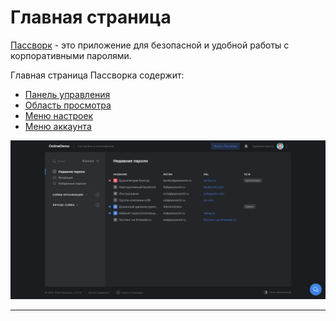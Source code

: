 # Главная страница

[Пассворк][Passwork_Website] - это приложение для безопасной и удобной работы с корпоративными паролями.

Главная страница Пассворка содержит:

- [Панель управления][Control_Panel]
- [Область просмотра][View_Panel]
- [Меню настроек][Settings_Menu]
- [Меню аккаунта][Account_Menu]

![Главная страница][Main_Page_PNG]

___

[Main_Page_PNG]: Tasks\Passwork\Pictures\Main_Page.png
[Account_Menu]: Tasks\Passwork\Account_Menu.md
[Settings_Menu]: Tasks\Passwork\Settings_Menu.md
[View_Panel]: Tasks\Passwork\View_Panel.md
[Control_Panel]: Tasks\Passwork\Control_Panel.md
[Passwork_Website]: https://passwork.ru/
